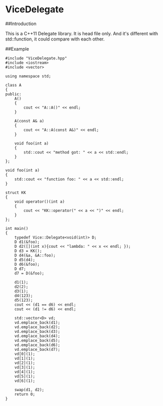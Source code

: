 ViceDelegate
==========
##Introduction

This is a C++11 Delegate library. It is head file only. And it's different with std::function, it could compare with each other.

##Example

```
#include "ViceDelegate.hpp"
#include <iostream>
#include <vector>

using namespace std;

class A
{
public:
	A()
	{
		cout << "A::A()" << endl;
	}

	A(const A& a)
	{
		cout << "A::A(const A&)" << endl;
	}

	void foo(int a)
	{
		std::cout << "method got: " << a << std::endl;
	}
};

void foo(int a)
{
	std::cout << "function foo: " << a << std::endl;
}

struct KK
{
	void operator()(int a)
	{
		cout << "KK::operator(" << a << ")" << endl;
	}
};

int main()
{
	typedef Vice::Delegate<void(int)> D;
	D d1(&foo);
	D d2([](int x){cout << "lambda: " << x << endl; });
	D d3 = KK();
	D d4(&a, &A::foo);
	D d5(d4);
	D d6(&foo);
	D d7;
	d7 = D(&foo);

	d1(1);
	d2(2);
	d3(1);
	d4(123);
	d5(123);
	cout << (d1 == d6) << endl;
	cout << (d1 != d6) << endl;

	std::vector<D> vd;
	vd.emplace_back(d1);
	vd.emplace_back(d2);
	vd.emplace_back(d3);
	vd.emplace_back(d4);
	vd.emplace_back(d5);
	vd.emplace_back(d6);
	vd.emplace_back(d7);
	vd[0](1);
	vd[1](1);
	vd[2](1);
	vd[3](1);
	vd[4](1);
	vd[5](1);
	vd[6](1);

	swap(d1, d2);
	return 0;
}
```
